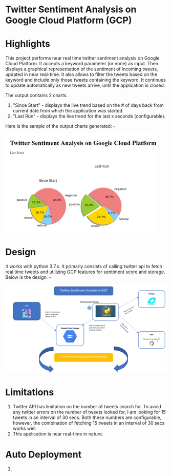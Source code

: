 # Twitter Sentiment Analysis on Google Cloud Platform (GCP)
# Highlights
This project performs near real time twitter sentiment analysis on Google Cloud Platform. It accepts a keyword parameter (or none) as input. Then displays a graphical representation of the sentiment of incoming tweets, updated in near real-time. It also allows to filter the tweets based on the keyword and include only those tweets containing the keyword. It continues to update automatically as new tweets arrive, until the application is closed.

The output contains 2 charts.
1. "Since Start" - displays the live trend based on the # of days back from current date from which the application was started.
2. "Last Run" - displays the live trend for the last x seconds (configurable).

Here is the sample of the output charts generated: -

![alt text](https://github.com/gchandn3413/Sentiment_Analysis_GCP/blob/master/Application_output.png)

# Design
It works with python 3.7.x. It primarly consists of calling twitter api to fetch real time tweets and utilizing GCP features for sentiment score and storage. Below is the design: -

![alt text](https://github.com/gchandn3413/Sentiment_Analysis_GCP/blob/master/Application_design.png)

# Limitations
1. Twitter API has limitation on the number of tweets search for. To avoid any twitter errors on the number of tweets looked for, I am looking for 15 tweets in an interval of 30 secs. Both these numbers are configurable, however, the combination of fetching 15 tweets in an interval of 30 secs works well.
2. This application is near real-time in nature.

# Auto Deployment
1. 

